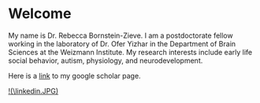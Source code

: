 # Welcome

My name is Dr. Rebecca Bornstein-Zieve. I am a postdoctorate fellow working in the laboratory of Dr. Ofer Yizhar in the Department of Brain Sciences at the Weizmann Institute. My research interests include early life social behavior, autism, physiology, and neurodevelopment.

Here is a [link](https://scholar.google.com/citations?user=i9eWpDgAAAAJ&hl=en&oi=ao) to my google scholar page.

[!(\linkedin.JPG) ](https://raw.githubusercontent.com/rebka1989/rebka1989.github.io/main/linkedin.JPG)
